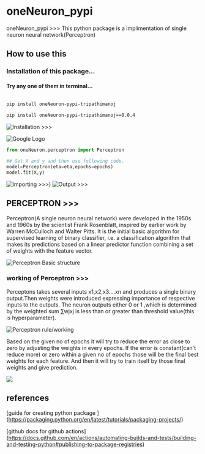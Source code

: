 # oneNeuron_pypi
oneNeuron_pypi >>> This python package is a implimentation of single neuron neural network(Perceptron)

## How to use this 
### Installation of this package...

#### Try any one of them  in terminal...

```bash

pip install oneNeuron-pypi-tripathimanoj

pip install oneNeuron-pypi-tripathimanoj==0.0.4

```
![Installation >>>](https://drive.google.com/file/d/18VXbkNlKQ_KraLia2iRk4qZKDFhQb_nT/view?usp=sharing)

<img src="https://drive.google.com/file/d/18VXbkNlKQ_KraLia2iRk4qZKDFhQb_nT/view?usp=sharing" alt="Google Logo">

```python
from oneNeuron.perceptron import Perceptron

## Get X and y and then use following code.
model=Perceptron(eta=eta,epochs=epochs)
model.fit(X,y)
```
![Importing >>>](https://drive.google.com/file/d/1-K1NEQulRfwkHUA1RPF_bmooTgdPORXA/view?usp=sharing))
![Output >>>](https://drive.google.com/file/d/1J0fQCTZ8AKBkf2KH4kAdmAvaawIBrKfY/view?usp=sharing)


## PERCEPTRON >>>

Perceptron(A single neuron neural network) were developed in the 1950s and 1960s by the scientist Frank Rosenblatt, inspired by earlier work by Warren McCulloch and Walter Pitts.  It is  the initial basic algorithm for supervised learning of binary classifier, i.e. a classification algorithm that makes its predictions based on a linear predictor function combining a set of weights with the feature vector.

![Perceptron Basic structure](https://www.researchgate.net/profile/Brian-Mwandau/publication/325870973/figure/fig4/AS:639531594297345@1529487622181/Biological-Neuron-versus-Artificial-Neural-Network.png)

### working of Perceptron >>>

Perceptons takes several inputs x1,x2,x3....xn and produces a single binary output.Then weights were introduced expressing importance of respective inputs to the outputs. The neuron outputs either 0 or 1 ,which is determined by the weighted sum ∑wjxj is less than or greater than threshold value(this is hyperparameter).

![Perceptron rule/working](https://static.javatpoint.com/tutorial/machine-learning/images/perceptron-in-machine-learning4.png)

Based on the given no of epochs it will try to reduce the error as close to zero by adjusting the weights in every epochs. If the error is constant(can't reduce more) or zero within a given no of epochs those will be the final best weights for each feature. And then it will try to train itself by those final weights and give prediction.

![](https://miro.medium.com/max/1400/1*uzm-62Wq3J1JF1HwTMY4mg.png)


## references
[guide for creating python package ] (https://packaging.python.org/en/latest/tutorials/packaging-projects/)

[github docs for github actions] (https://docs.github.com/en/actions/automating-builds-and-tests/building-and-testing-python#publishing-to-package-registries)